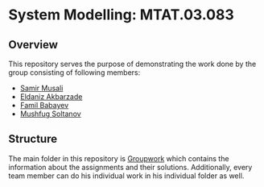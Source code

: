 # System Modelling: MTAT.03.083

## Overview
This repository serves the purpose of demonstrating the work done by the group consisting of following members:
* [Samir Musali](mailto:samir.musali@ut.ee)
* [Eldaniz Akbarzade](mailto:eldaniz.akbarzade@ut.ee)
* [Famil Babayev](mailto:famil.babayev@ut.ee)
* [Mushfug Soltanov](mailto:mushfug.soltanov@ut.ee)

## Structure
The main folder in this repository is [Groupwork](https://github.com/smusali/MTAT.03.083/tree/main/Groupwork) which contains the information about the assignments and their solutions. Additionally, every team member can do his individual work in his individual folder as well.
